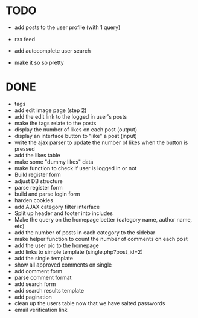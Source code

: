 TODO
====

* add posts to the user profile (with 1 query)


* rss feed




* add autocomplete user search

* make it so so pretty




DONE
====
* tags
* add edit image page (step 2)
* add the edit link to the logged in user's posts
* make the tags relate to the posts
* display the number of likes on each post (output)
* display an interface button to "like" a post (input)
* write the ajax parser to update the number of likes when the button is pressed
* add the likes table
* make some "dummy likes" data
* make function to check if user is logged in or not
* Build register form
* adjust DB structure
* parse register form
* build and parse login form
* harden cookies
* add AJAX category filter interface
* Split up header and footer into includes
* Make the query on the homepage better (category name, author name, etc)
* add the number of posts in each category to the sidebar
* make helper function to count the number of comments on each post  
* add the user pic to the homepage
* add links to simple template (single.php?post_id=2)
* add the single template
* show all approved comments on single
* add comment form
* parse comment format
* add search form
* add search results template
* add pagination
* clean up the users table now that we have salted passwords
* email verification link
